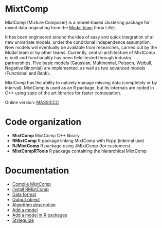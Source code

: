 # MixtComp
MixtComp (Mixture Composer) is a model-based clustering package for mixed data originating from the [Modal team](https://modal.lille.inria.fr/wikimodal/doku.php) (Inria Lille).

It has been engineered around the idea of easy and quick integration of all new univariate models, under the conditional independence assumption. New models will eventually be available from researches, carried out by the Modal team or by other teams. Currently, central architecture of MixtComp is built and functionality has been field-tested through industry partnerships. Five basic models (Gaussian, Multinomial, Poisson, Weibull, Negative Binomial) are implemented, as well as two advanced models (Functional and Rank).

MixtComp has the ability to natively manage missing data (completely or by interval). MixtComp is used as an R package, but its internals are coded in C++ using state of the art libraries for faster computation.

Online version: [MASSICCC](https://massiccc.lille.inria.fr/)

# Code organization

* **MixtComp** MixtComp C++ library
* **RMixtComp** R package linking MixtComp with Rcpp (internal use)
* **RJMixtComp** R package using JMixtComp (for customers)
* **MixtCompRTools** R package containing the hierarchical MixtComp

# Documentation

* [Compile MixtComp](MixtComp/README.md)
* [Install RMixtComp](RMixtComp/README.md)
* [Data format](MixtComp/docs/dataFormat.md)
* [Output object](MixtComp/docs/objectOutput.md)
* [Algorithm description](MixtComp/docs/algoDesc.md)
* [Add a model](MixtComp/docs/howToAddModel.md)
* [Add a model in R packages](MixtComp/docs/howToAddModelInR.md)
* [Styleguide](MixtComp/docs/styleguide.md)
